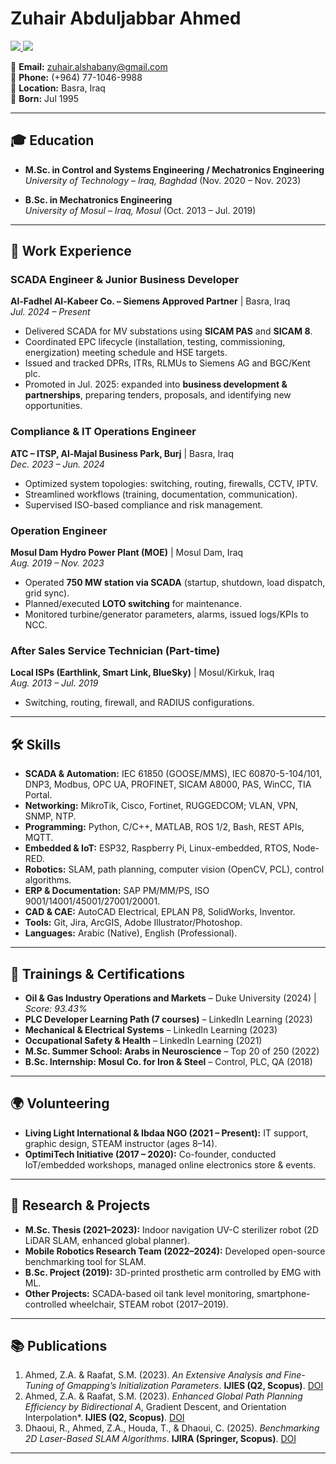# Zuhair Abduljabbar Ahmed

<a href="https://www.linkedin.com/in/zuhair95/" target="_blank">
  <img src="https://img.shields.io/badge/LinkedIn-Zuhair%20Abduljabbar-blue?style=flat&logo=linkedin">
</a>
<a href="https://github.com/Zuhair-A-Ahmed" target="_blank">
  <img src="https://img.shields.io/badge/GitHub-Zuhair--A--Ahmed-black?style=flat&logo=github">
</a>

📧 **Email:** [zuhair.alshabany@gmail.com](mailto:zuhair.alshabany@gmail.com)  
📱 **Phone:** (+964) 77-1046-9988  
📍 **Location:** Basra, Iraq  
🎂 **Born:** Jul 1995  

---

## 🎓 Education

- **M.Sc. in Control and Systems Engineering / Mechatronics Engineering**  
  *University of Technology – Iraq, Baghdad* (Nov. 2020 – Nov. 2023)  

- **B.Sc. in Mechatronics Engineering**  
  *University of Mosul – Iraq, Mosul* (Oct. 2013 – Jul. 2019)  

---

## 💼 Work Experience

### SCADA Engineer & Junior Business Developer  
**Al-Fadhel Al-Kabeer Co. – Siemens Approved Partner** | Basra, Iraq  
*Jul. 2024 – Present*  
- Delivered SCADA for MV substations using **SICAM PAS** and **SICAM 8**.  
- Coordinated EPC lifecycle (installation, testing, commissioning, energization) meeting schedule and HSE targets.  
- Issued and tracked DPRs, ITRs, RLMUs to Siemens AG and BGC/Kent plc.  
- Promoted in Jul. 2025: expanded into **business development & partnerships**, preparing tenders, proposals, and identifying new opportunities.  

### Compliance & IT Operations Engineer  
**ATC – ITSP, Al-Majal Business Park, Burj** | Basra, Iraq  
*Dec. 2023 – Jun. 2024*  
- Optimized system topologies: switching, routing, firewalls, CCTV, IPTV.  
- Streamlined workflows (training, documentation, communication).  
- Supervised ISO-based compliance and risk management.  

### Operation Engineer  
**Mosul Dam Hydro Power Plant (MOE)** | Mosul Dam, Iraq  
*Aug. 2019 – Nov. 2023*  
- Operated **750 MW station via SCADA** (startup, shutdown, load dispatch, grid sync).  
- Planned/executed **LOTO switching** for maintenance.  
- Monitored turbine/generator parameters, alarms, issued logs/KPIs to NCC.  

### After Sales Service Technician (Part-time)  
**Local ISPs (Earthlink, Smart Link, BlueSky)** | Mosul/Kirkuk, Iraq  
*Aug. 2013 – Jul. 2019*  
- Switching, routing, firewall, and RADIUS configurations.  

---

## 🛠 Skills

- **SCADA & Automation:** IEC 61850 (GOOSE/MMS), IEC 60870-5-104/101, DNP3, Modbus, OPC UA, PROFINET, SICAM A8000, PAS, WinCC, TIA Portal.  
- **Networking:** MikroTik, Cisco, Fortinet, RUGGEDCOM; VLAN, VPN, SNMP, NTP.  
- **Programming:** Python, C/C++, MATLAB, ROS 1/2, Bash, REST APIs, MQTT.  
- **Embedded & IoT:** ESP32, Raspberry Pi, Linux-embedded, RTOS, Node-RED.  
- **Robotics:** SLAM, path planning, computer vision (OpenCV, PCL), control algorithms.  
- **ERP & Documentation:** SAP PM/MM/PS, ISO 9001/14001/45001/27001/20001.  
- **CAD & CAE:** AutoCAD Electrical, EPLAN P8, SolidWorks, Inventor.  
- **Tools:** Git, Jira, ArcGIS, Adobe Illustrator/Photoshop.  
- **Languages:** Arabic (Native), English (Professional).  

---

## 📜 Trainings & Certifications

- **Oil & Gas Industry Operations and Markets** – Duke University (2024) | *Score: 93.43%*  
- **PLC Developer Learning Path (7 courses)** – LinkedIn Learning (2023)  
- **Mechanical & Electrical Systems** – LinkedIn Learning (2023)  
- **Occupational Safety & Health** – LinkedIn Learning (2021)  
- **M.Sc. Summer School: Arabs in Neuroscience** – Top 20 of 250 (2022)  
- **B.Sc. Internship: Mosul Co. for Iron & Steel** – Control, PLC, QA (2018)  

---

## 🌍 Volunteering

- **Living Light International & Ibdaa NGO (2021 – Present):** IT support, graphic design, STEAM instructor (ages 8–14).  
- **OptimiTech Initiative (2017 – 2020):** Co-founder, conducted IoT/embedded workshops, managed online electronics store & events.  

---

## 🔬 Research & Projects

- **M.Sc. Thesis (2021–2023):** Indoor navigation UV-C sterilizer robot (2D LiDAR SLAM, enhanced global planner).  
- **Mobile Robotics Research Team (2022–2024):** Developed open-source benchmarking tool for SLAM.  
- **B.Sc. Project (2019):** 3D-printed prosthetic arm controlled by EMG with ML.  
- **Other Projects:** SCADA-based oil tank level monitoring, smartphone-controlled wheelchair, STEAM robot (2017–2019).  

---

## 📚 Publications

1. Ahmed, Z.A. & Raafat, S.M. (2023). *An Extensive Analysis and Fine-Tuning of Gmapping’s Initialization Parameters*. **IJIES (Q2, Scopus)**. [DOI](https://doi.org/10.22266/ijies2023.0630.10)  
2. Ahmed, Z.A. & Raafat, S.M. (2023). *Enhanced Global Path Planning Efficiency by Bidirectional A*, Gradient Descent, and Orientation Interpolation*. **IJIES (Q2, Scopus)**. [DOI](https://doi.org/10.22266/ijies2023.1031.39)  
3. Dhaoui, R., Ahmed, Z.A., Houda, T., & Dhaoui, C. (2025). *Benchmarking 2D Laser-Based SLAM Algorithms*. **IJIRA (Springer, Scopus)**. [DOI](https://doi.org/10.1007/s41315-025-00435-5)  

---
